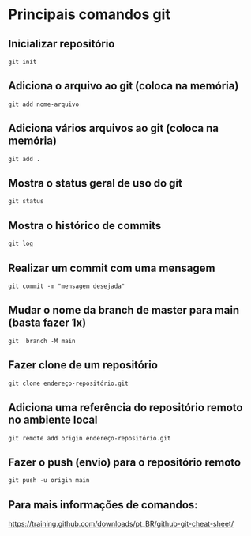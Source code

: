 
# Principais comandos git

## Inicializar repositório
`git init`

## Adiciona o arquivo ao git (coloca na memória)
`git add nome-arquivo`

## Adiciona vários arquivos ao git (coloca na memória)
`git add .`

## Mostra o status geral de uso do git
`git status`

## Mostra o histórico de commits
`git log`

## Realizar um commit com uma mensagem
`git commit -m "mensagem desejada"`

## Mudar o nome da branch de master para main (basta fazer 1x)
`git  branch -M main`

## Fazer clone de um repositório
`git clone endereço-repositório.git`

## Adiciona uma referência do repositório remoto no ambiente local
`git remote add origin endereço-repositório.git`

## Fazer o push (envio) para o repositório remoto
`git push -u origin main`

## Para mais informações de comandos: 
https://training.github.com/downloads/pt_BR/github-git-cheat-sheet/